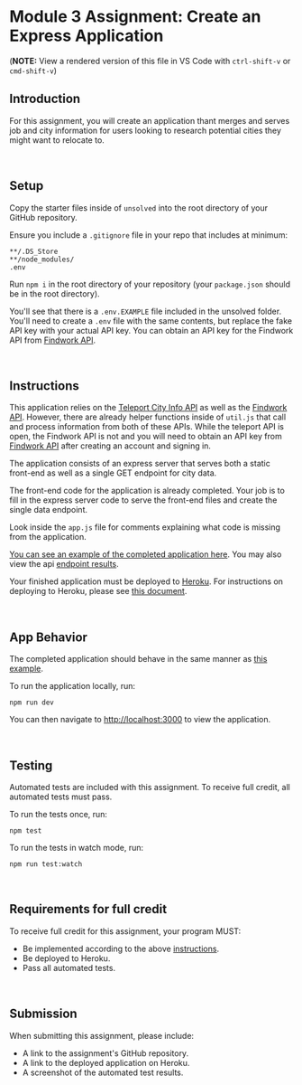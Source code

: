 # Module 3 Assignment: Create an Express Application

(**NOTE:** View a rendered version of this file in VS Code with `ctrl-shift-v` or `cmd-shift-v`)
&nbsp;
## Introduction

For this assignment, you will create an application thant merges and serves job and city information for users looking to research potential cities they might want to relocate to.

&nbsp;
## Setup

Copy the starter files inside of `unsolved` into the root directory of your GitHub repository.

Ensure you include a `.gitignore` file in your repo that includes at minimum:

```
**/.DS_Store
**/node_modules/
.env
```

Run `npm i` in the root directory of your repository (your `package.json` should be in the root directory).

You'll see that there is a `.env.EXAMPLE` file included in the unsolved folder. You'll need to create a `.env` file with the same contents, but replace the fake API key with your actual API key. You can obtain an API key for the Findwork API from [Findwork API](https://findwork.dev/developers).

&nbsp;
## Instructions

This application relies on the [Teleport City Info API](https://developers.teleport.org/api/getting_started/) as well as the [Findwork API](https://findwork.dev/). However, there are already helper functions inside of `util.js` that call and process information from both of these APIs. While the teleport API is open, the Findwork API is not and you will need to obtain an API key from [Findwork API](https://findwork.dev/developers) after creating an account and signing in.

The application consists of an express server that serves both a static front-end as well as a single GET endpoint for city data.

The front-end code for the application is already completed. Your job is to fill in the express server code to serve the front-end files and create the single data endpoint.

Look inside the `app.js` file for comments explaining what code is missing from the application.

[You can see an example of the completed application here](https://should-you-relocate.herokuapp.com/). You may also view the api [endpoint results](https://should-you-relocate.herokuapp.com/api/city/chicago).

Your finished application must be deployed to [Heroku](https://www.heroku.com/). For instructions on deploying to Heroku, please see [this document](./Heroku_Deployment.md).

&nbsp;
## App Behavior

The completed application should behave in the same manner as [this example](https://should-you-relocate.herokuapp.com/).

To run the application locally, run:

```
npm run dev
```

You can then navigate to [http://localhost:3000](http://localhost:3000) to view the application.

&nbsp;
## Testing

Automated tests are included with this assignment. To receive full credit, all automated tests must pass.

To run the tests once, run:

```
npm test
```

To run the tests in watch mode, run:

```
npm run test:watch
```

&nbsp;
## Requirements for full credit

To receive full credit for this assignment, your program MUST:

  * Be implemented according to the above [instructions](#instructions).
  * Be deployed to Heroku.
  * Pass all automated tests.

&nbsp;
## Submission

When submitting this assignment, please include:

  * A link to the assignment's GitHub repository.
  * A link to the deployed application on Heroku.
  * A screenshot of the automated test results.